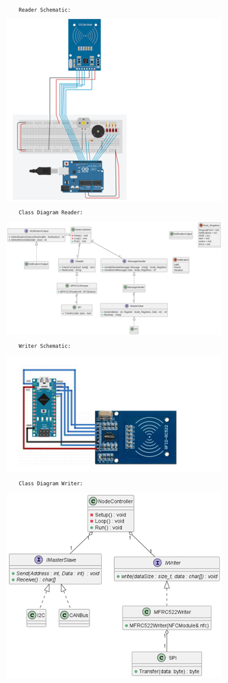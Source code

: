 


        Reader Schematic:

![Reader_Schematic](Reader_Schematic.png)

        Class Diagram Reader:

![ClassDiagram](ClassDiagramReader.png)

        Writer Schematic:

![Writer_Schematic](Writer_Schematic.png)

        Class Diagram Writer:

![ClassDiagram](ClassDiagramWriter.png)
